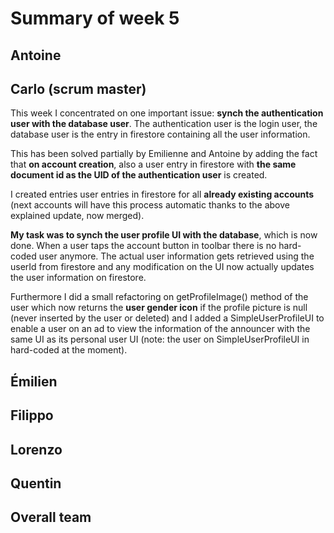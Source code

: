 # Summary of week 5


## Antoine


## Carlo (scrum master)
This week I concentrated on one important issue: **synch the authentication user with the database user**. The authentication user is the login user, the database user is the entry in firestore containing all the user information. 

This has been solved partially by Emilienne and Antoine by adding the fact that **on account creation**, also a user entry in firestore with **the same document id as the UID of the authentication user** is created. 

I created entries user entries in firestore for all **already existing accounts** (next accounts will have this process automatic thanks to the above explained update, now merged). 

**My task was to synch the user profile UI with the database**, which is now done. When a user taps the account button in toolbar there is no hard-coded user anymore. The actual user information gets retrieved using the userId from firestore and any modification on the UI now actually updates the user information on firestore. 

Furthermore I did a small refactoring on getProfileImage() method of the user which now returns the **user gender icon** if the profile picture is null (never inserted by the user or deleted) and I added a SimpleUserProfileUI to enable a user on an ad to view the information of the announcer with the same UI as its personal user UI (note: the user on SimpleUserProfileUI in hard-coded at the moment). 


## Émilien


## Filippo


## Lorenzo 


## Quentin


## Overall team

